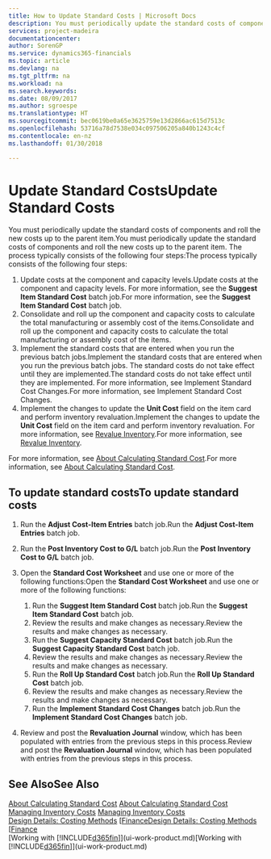```yaml
---
title: How to Update Standard Costs | Microsoft Docs
description: You must periodically update the standard costs of components and roll the new costs up to the parent item.
services: project-madeira
documentationcenter: 
author: SorenGP
ms.service: dynamics365-financials
ms.topic: article
ms.devlang: na
ms.tgt_pltfrm: na
ms.workload: na
ms.search.keywords: 
ms.date: 08/09/2017
ms.author: sgroespe
ms.translationtype: HT
ms.sourcegitcommit: bec0619be0a65e3625759e13d2866ac615d7513c
ms.openlocfilehash: 53716a78d7538e034c097506205a840b1243c4cf
ms.contentlocale: en-nz
ms.lasthandoff: 01/30/2018

---
```

# <a name="update-standard-costs"></a><span data-ttu-id="2c04a-103">Update Standard Costs</span><span class="sxs-lookup"><span data-stu-id="2c04a-103">Update Standard Costs</span></span>
<span data-ttu-id="2c04a-104">You must periodically update the standard costs of components and roll the new costs up to the parent item.</span><span class="sxs-lookup"><span data-stu-id="2c04a-104">You must periodically update the standard costs of components and roll the new costs up to the parent item.</span></span> <span data-ttu-id="2c04a-105">The process typically consists of the following four steps:</span><span class="sxs-lookup"><span data-stu-id="2c04a-105">The process typically consists of the following four steps:</span></span>  

1.  <span data-ttu-id="2c04a-106">Update costs at the component and capacity levels.</span><span class="sxs-lookup"><span data-stu-id="2c04a-106">Update costs at the component and capacity levels.</span></span> <span data-ttu-id="2c04a-107">For more information, see the **Suggest Item Standard Cost** batch job.</span><span class="sxs-lookup"><span data-stu-id="2c04a-107">For more information, see the **Suggest Item Standard Cost** batch job.</span></span>  
2.  <span data-ttu-id="2c04a-108">Consolidate and roll up the component and capacity costs to calculate the total manufacturing or assembly cost of the items.</span><span class="sxs-lookup"><span data-stu-id="2c04a-108">Consolidate and roll up the component and capacity costs to calculate the total manufacturing or assembly cost of the items.</span></span>  
3.  <span data-ttu-id="2c04a-109">Implement the standard costs that are entered when you run the previous batch jobs.</span><span class="sxs-lookup"><span data-stu-id="2c04a-109">Implement the standard costs that are entered when you run the previous batch jobs.</span></span> <span data-ttu-id="2c04a-110">The standard costs do not take effect until they are implemented.</span><span class="sxs-lookup"><span data-stu-id="2c04a-110">The standard costs do not take effect until they are implemented.</span></span> <span data-ttu-id="2c04a-111">For more information, see Implement Standard Cost Changes.</span><span class="sxs-lookup"><span data-stu-id="2c04a-111">For more information, see Implement Standard Cost Changes.</span></span>  
4.  <span data-ttu-id="2c04a-112">Implement the changes to update the **Unit Cost** field on the item card and perform inventory revaluation.</span><span class="sxs-lookup"><span data-stu-id="2c04a-112">Implement the changes to update the **Unit Cost** field on the item card and perform inventory revaluation.</span></span> <span data-ttu-id="2c04a-113">For more information, see [Revalue Inventory](inventory-how-revalue-inventory.md).</span><span class="sxs-lookup"><span data-stu-id="2c04a-113">For more information, see [Revalue Inventory](inventory-how-revalue-inventory.md).</span></span>  

<span data-ttu-id="2c04a-114">For more information, see [About Calculating Standard Cost](finance-about-calculating-standard-cost.md).</span><span class="sxs-lookup"><span data-stu-id="2c04a-114">For more information, see [About Calculating Standard Cost](finance-about-calculating-standard-cost.md).</span></span>  
## <a name="to-update-standard-costs"></a><span data-ttu-id="2c04a-115">To update standard costs</span><span class="sxs-lookup"><span data-stu-id="2c04a-115">To update standard costs</span></span>  
1.  <span data-ttu-id="2c04a-116">Run the **Adjust Cost-Item Entries** batch job.</span><span class="sxs-lookup"><span data-stu-id="2c04a-116">Run the **Adjust Cost-Item Entries** batch job.</span></span>  
2.  <span data-ttu-id="2c04a-117">Run the **Post Inventory Cost to G/L** batch job.</span><span class="sxs-lookup"><span data-stu-id="2c04a-117">Run the **Post Inventory Cost to G/L** batch job.</span></span>  
3.  <span data-ttu-id="2c04a-118">Open the **Standard Cost Worksheet** and use one or more of the following functions:</span><span class="sxs-lookup"><span data-stu-id="2c04a-118">Open the **Standard Cost Worksheet** and use one or more of the following functions:</span></span>  

    1.  <span data-ttu-id="2c04a-119">Run the **Suggest Item Standard Cost** batch job.</span><span class="sxs-lookup"><span data-stu-id="2c04a-119">Run the **Suggest Item Standard Cost** batch job.</span></span>  
    2.  <span data-ttu-id="2c04a-120">Review the results and make changes as necessary.</span><span class="sxs-lookup"><span data-stu-id="2c04a-120">Review the results and make changes as necessary.</span></span>  
    3.  <span data-ttu-id="2c04a-121">Run the **Suggest Capacity Standard Cost** batch job.</span><span class="sxs-lookup"><span data-stu-id="2c04a-121">Run the **Suggest Capacity Standard Cost** batch job.</span></span>  
    4.  <span data-ttu-id="2c04a-122">Review the results and make changes as necessary.</span><span class="sxs-lookup"><span data-stu-id="2c04a-122">Review the results and make changes as necessary.</span></span>
    5. <span data-ttu-id="2c04a-123">Run the **Roll Up Standard Cost** batch job.</span><span class="sxs-lookup"><span data-stu-id="2c04a-123">Run the **Roll Up Standard Cost** batch job.</span></span>
    6.  <span data-ttu-id="2c04a-124">Review the results and make changes as necessary.</span><span class="sxs-lookup"><span data-stu-id="2c04a-124">Review the results and make changes as necessary.</span></span>
    7.  <span data-ttu-id="2c04a-125">Run the **Implement Standard Cost Changes** batch job.</span><span class="sxs-lookup"><span data-stu-id="2c04a-125">Run the **Implement Standard Cost Changes** batch job.</span></span>  
4.  <span data-ttu-id="2c04a-126">Review and post the **Revaluation Journal** window, which has been populated with entries from the previous steps in this process.</span><span class="sxs-lookup"><span data-stu-id="2c04a-126">Review and post the **Revaluation Journal** window, which has been populated with entries from the previous steps in this process.</span></span>  

## <a name="see-also"></a><span data-ttu-id="2c04a-127">See Also</span><span class="sxs-lookup"><span data-stu-id="2c04a-127">See Also</span></span>  
 <span data-ttu-id="2c04a-128">[About Calculating Standard Cost](finance-about-calculating-standard-cost.md) </span><span class="sxs-lookup"><span data-stu-id="2c04a-128">[About Calculating Standard Cost](finance-about-calculating-standard-cost.md) </span></span>  
 <span data-ttu-id="2c04a-129">[Managing Inventory Costs](finance-manage-inventory-costs.md) </span><span class="sxs-lookup"><span data-stu-id="2c04a-129">[Managing Inventory Costs](finance-manage-inventory-costs.md) </span></span>  
 <span data-ttu-id="2c04a-130">[Design Details: Costing Methods](design-details-costing-methods.md) [[Finance](finance.md)</span><span class="sxs-lookup"><span data-stu-id="2c04a-130">[Design Details: Costing Methods](design-details-costing-methods.md) [[Finance](finance.md)</span></span>  
 <span data-ttu-id="2c04a-131">[Working with [!INCLUDE[d365fin](includes/d365fin_md.md)]](ui-work-product.md)</span><span class="sxs-lookup"><span data-stu-id="2c04a-131">[Working with [!INCLUDE[d365fin](includes/d365fin_md.md)]](ui-work-product.md)</span></span>  

